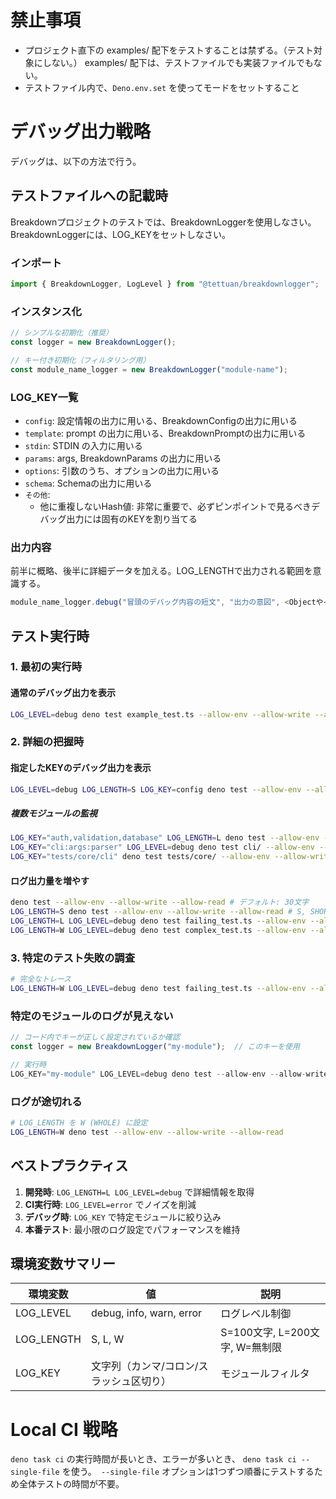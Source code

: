 # 禁止事項
- プロジェクト直下の examples/ 配下をテストすることは禁ずる。（テスト対象にしない。） examples/ 配下は、テストファイルでも実装ファイルでもない。
- テストファイル内で、`Deno.env.set` を使ってモードをセットすること

# デバッグ出力戦略

デバッグは、以下の方法で行う。

## テストファイルへの記載時

Breakdownプロジェクトのテストでは、BreakdownLoggerを使用しなさい。
BreakdownLoggerには、LOG_KEYをセットしなさい。


### インポート
```typescript
import { BreakdownLogger, LogLevel } from "@tettuan/breakdownlogger";
```

### インスタンス化
```typescript
// シンプルな初期化（推奨）
const logger = new BreakdownLogger();

// キー付き初期化（フィルタリング用）
const module_name_logger = new BreakdownLogger("module-name");
```

### LOG_KEY一覧

- `config`: 設定情報の出力に用いる、BreakdownConfigの出力に用いる
- `template`: prompt の出力に用いる、BreakdownPromptの出力に用いる
- `stdin`: STDIN の入力に用いる
- `params`: args, BreakdownParams の出力に用いる
- `options`: 引数のうち、オプションの出力に用いる
- `schema`: Schemaの出力に用いる
- `その他`:
  - 他に重複しないHash値: 非常に重要で、必ずピンポイントで見るべきデバッグ出力には固有のKEYを割り当てる

### 出力内容
前半に概略、後半に詳細データを加える。LOG_LENGTHで出力される範囲を意識する。

```sample_test.ts
module_name_logger.debug("冒頭のデバッグ内容の短文", "出力の意図", <Objectやインスタンスや変数> );
```

## テスト実行時

### 1. 最初の実行時

#### 通常のデバッグ出力を表示

```bash
LOG_LEVEL=debug deno test example_test.ts --allow-env --allow-write --allow-read
```

### 2. 詳細の把握時
#### 指定したKEYのデバッグ出力を表示

```bash
LOG_LEVEL=debug LOG_LENGTH=S LOG_KEY=config deno test --allow-env --allow-write --allow-read
```

##### 複数モジュールの監視

```bash
LOG_KEY="auth,validation,database" LOG_LENGTH=L deno test --allow-env --allow-write --allow-read # カンマ区切り
LOG_KEY="cli:args:parser" LOG_LEVEL=debug deno test cli/ --allow-env --allow-write --allow-read # コロン区切り（階層的）
LOG_KEY="tests/core/cli" deno test tests/core/ --allow-env --allow-write --allow-read # スラッシュ区切り（パス風）
```

#### ログ出力量を増やす 

```bash
deno test --allow-env --allow-write --allow-read # デフォルト: 30文字
LOG_LENGTH=S deno test --allow-env --allow-write --allow-read # S, SHORT: 100文字
LOG_LENGTH=L LOG_LEVEL=debug deno test failing_test.ts --allow-env --allow-write --allow-read # L, LONG: 200文字
LOG_LENGTH=W LOG_LEVEL=debug deno test complex_test.ts --allow-env --allow-write --allow-read # W,  WHOLE: 無制限（完全なデバッグ）
```

### 3. 特定のテスト失敗の調査
```bash
# 完全なトレース
LOG_LENGTH=W LOG_LEVEL=debug deno test failing_test.ts --allow-env --allow-write --allow-read # W, Whole:全文の出力
```

### 特定のモジュールのログが見えない
```typescript
// コード内でキーが正しく設定されているか確認
const logger = new BreakdownLogger("my-module");  // このキーを使用

// 実行時
LOG_KEY="my-module" LOG_LEVEL=debug deno test --allow-env --allow-write --allow-read
```

### ログが途切れる
```bash
# LOG_LENGTH を W (WHOLE) に設定
LOG_LENGTH=W deno test --allow-env --allow-write --allow-read
```

## ベストプラクティス

1. **開発時**: `LOG_LENGTH=L LOG_LEVEL=debug` で詳細情報を取得
2. **CI実行時**: `LOG_LEVEL=error` でノイズを削減
3. **デバッグ時**: `LOG_KEY` で特定モジュールに絞り込み
4. **本番テスト**: 最小限のログ設定でパフォーマンスを維持

## 環境変数サマリー

| 環境変数 | 値 | 説明 |
|---------|-----|------|
| LOG_LEVEL | debug, info, warn, error | ログレベル制御 |
| LOG_LENGTH | S, L, W | S=100文字, L=200文字, W=無制限 |
| LOG_KEY | 文字列（カンマ/コロン/スラッシュ区切り） | モジュールフィルタ |

# Local CI 戦略

`deno task ci` の実行時間が長いとき、エラーが多いとき、
`deno task ci --single-file` を使う。` --single-file` オプションは1つずつ順番にテストするため全体テストの時間が不要。
